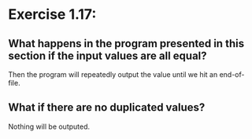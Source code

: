 # Exercise 1.17:

## What happens in the program presented in this section if the input values are all equal?

Then the program will repeatedly output the value until we hit an end-of-file. 

## What if there are no duplicated values?

Nothing will be outputed. 
